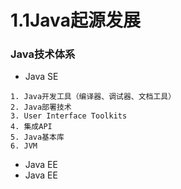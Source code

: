 # 1.1Java起源发展
### Java技术体系


- Java SE
```
1. Java开发工具（编译器、调试器、文档工具）
2. Java部署技术
3. User Interface Toolkits
4. 集成API
5. Java基本库
6. JVM 
```
- Java EE
- Java EE
